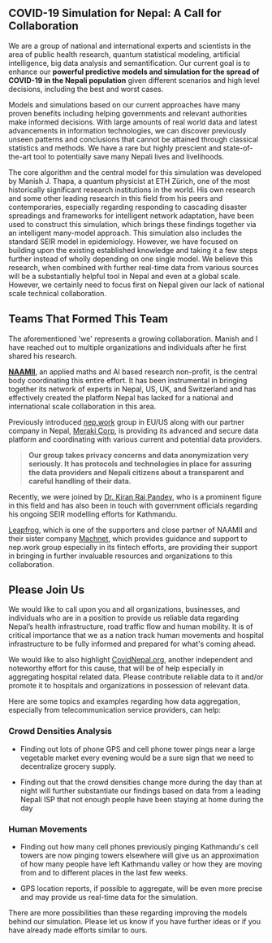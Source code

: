 ## COVID-19 Simulation for Nepal: A Call for Collaboration

We are a group of national and international experts and scientists in the area of public health research, quantum statistical modeling, artificial intelligence, big data analysis and semantification. Our current goal is to enhance our **powerful predictive models and simulation for the spread of COVID-19 in the Nepali population** given different scenarios and high level decisions, including the best and worst cases.

Models and simulations based on our current approaches have many proven benefits including helping governments and relevant authorities make informed decisions. With large amounts of real world data and latest advancements in information technologies, we can discover previously unseen patterns and conclusions that cannot be attained through classical statistics and methods. We have a rare but highly prescient and state-of-the-art tool to potentially save many Nepali lives and livelihoods. 

The core algorithm and the central model for this simulation was developed by Manish J. Thapa, a quantum physicist at ETH Zürich, one of the most historically significant research institutions in the world. His own research and some other leading research in this field from his peers and contemporaries, especially regarding responding to cascading disaster spreadings and frameworks for intelligent network adaptation, have been used to construct this simulation, which  brings these findings together via an intelligent many-model approach. This simulation  also includes the standard SEIR model in epidemiology. However, we have focused on building upon the existing established knowledge and taking it a few steps further instead of wholly depending on one single model. We believe this research, when combined with further real-time data from various sources will be a substantially helpful tool in Nepal and even at a global scale. However, we certainly need to focus first on Nepal given our lack of national scale technical collaboration.

## Teams That Formed This Team

The aforementioned 'we' represents a growing collaboration. Manish and I have reached out to multiple organizations and individuals after he first shared his research. 

**[NAAMII](https://www.naamii.com.np/)**, an applied maths and AI based research non-profit, is the central body coordinating this entire effort. It has been instrumental in bringing together its network of experts in Nepal, US, UK, and Switzerland and has effectively created the platform Nepal has lacked for a national and international scale collaboration in this area.

Previously introduced [nep.work](https://risav.dev/introducing-nepwork-ck5294zz401bvmus1p2oskup0) group in EU/US along with our partner company in Nepal, [Meraki Corp](https://merakinepal.co/), is providing its advanced and secure data platform and coordinating with various current and potential data providers. 

> **Our group takes privacy concerns and data anonymization very seriously. It has protocols and technologies in place for assuring the data providers and Nepali citizens about a transparent and careful handling of their data.**

Recently, we were joined by [Dr. Kiran Raj Pandey](http://hamshospital.com/doctor/dr-kiran-raj-pandey-md-ms/), who is a prominent figure in this field and has also been in touch with government officials regarding his ongoing SEIR modelling efforts for Kathmandu.

[Leapfrog](https://www.lftechnology.com/nepal/), which is one of the supporters and close partner of NAAMII and their sister company [Machnet](https://www.machnetinc.com/), which provides guidance and support to nep.work group especially in its fintech efforts, are providing their support in bringing in further invaluable resources and organizations to this collaboration. 

## Please Join Us

We would like to call upon you and all organizations, businesses, and individuals who are in a position to provide us reliable data regarding Nepal’s health infrastructure, road traffic flow and human mobility. It is of critical importance that we as a nation track human movements and hospital infrastructure to be fully informed and prepared for what's coming ahead.

We would like to also highlight [CovidNepal.org](https://covidnepal.org/), another independent and noteworthy effort for this cause, that will be of help especially in aggregating hospital related data. Please contribute reliable data to it and/or promote it to hospitals and organizations in possession of relevant data.

Here are some topics and examples regarding how data aggregation, especially from telecommunication service providers, can help:

### Crowd Densities Analysis

- Finding out lots of phone GPS and cell phone tower pings near a large vegetable market every evening would be a sure sign that we need to decentralize grocery supply.

- Finding out that the crowd densities change more during the day than at night will further substantiate our findings based on data from a leading Nepali ISP that not enough people have been staying at home during the day

### Human Movements

- Finding out how many cell phones previously pinging Kathmandu's cell towers are now pinging towers elsewhere will give us an approximation of how many people have left Kathmandu valley or how they are moving from and to different places in the last few weeks.
 
- GPS location reports, if possible to aggregate, will be even more precise and may provide us real-time data for the simulation.

There are more possibilities than these regarding improving the models behind our simulation. Please let us know if you have further ideas or if you have already made efforts similar to ours.